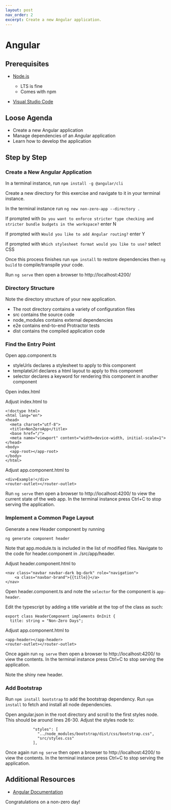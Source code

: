 ```yaml
---
layout: post
nav_order: 2
excerpt: Create a new Angular application.
---
```


# Angular

## Prerequisites

- [Node.js](https://nodejs.org/en/download/)
  - LTS is fine
  - Comes with npm

- [Visual Studio Code](https://code.visualstudio.com/)

## Loose Agenda

- Create a new Angular application
- Manage dependencies of an Angular application
- Learn how to develop the application

## Step by Step


### Create a New Angular Application

In a terminal instance, run ```npm install -g @angular/cli```

Create a new directory for this exercise and navigate to it in your terminal instance.

In the terminal instance run ```ng new non-zero-app --directory .```

If prompted with ```Do you want to enforce stricter type checking and stricter bundle budgets in the workspace?``` enter N

If prompted with ```Would you like to add Angular routing?``` enter Y

If prompted with ```Which stylesheet format would you like to use?``` select CSS

Once this process finishes run ```npm install``` to restore dependencies then ```ng build``` to compile/transpile your code. 

Run ```ng serve``` then open a browser to http://localhost:4200/

### Directory Structure

Note the directory structure of your new application.

- The root directory contains a variety of configuration files
- src contains the source code
- node_modules contains external dependencies
- e2e contains end-to-end Protractor tests
- dist contains the compiled application code 

### Find the Entry Point

Open app.component.ts
- styleUrls declares a stylesheet to apply to this component
- templateUrl declares a html layout to apply to this component 
- selector declares a keyword for rendering this component in another component

Open index.html

Adjust index.html to
```
<!doctype html>
<html lang="en">
<head>
  <meta charset="utf-8">
  <title>NonZeroApp</title>
  <base href="/">
  <meta name="viewport" content="width=device-width, initial-scale=1">
</head>
<body>
  <app-root></app-root>
</body>
</html>
```

Adjust app.component.html to
```
<div>Example!</div>
<router-outlet></router-outlet>
```

Run ```ng serve``` then open a browser to http://localhost:4200/ to view the current state of the web app. In the terminal instance press Ctrl+C to stop serving the application.


### Implement a Common Page Layout

Generate a new Header component by running
```
ng generate component header
```

Note that app.module.ts is included in the list of modified files. Navigate to the code for header.component in ./src/app/header.

Adjust header.component.html to
```
<nav class="navbar navbar-dark bg-dark" role="navigation">
    <a class="navbar-brand">{{title}}</a>
</nav>
```

Open header.component.ts and note the ```selector``` for the component is ```app-header```. 

Edit the typescript by adding a title variable at the top of the class as such:
```
export class HeaderComponent implements OnInit {
  title: string = "Non-Zero Days";
```

Adjust app.component.html to
```
<app-header></app-header>
<router-outlet></router-outlet>
```

Once again run ```ng serve``` then open a browser to http://localhost:4200/ to view the contents. In the terminal instance press Ctrl+C to stop serving the application.

Note the shiny new header.

### Add Bootstrap

Run ```npm install bootstrap``` to add the bootstrap dependency. Run ```npm install``` to fetch and install all node dependencies.

Open angular.json in the root directory and scroll to the first styles node. This should be around lines 26-30. Adjust the styles node to:

```
            "styles": [
              "../node_modules/bootstrap/dist/css/bootstrap.css",
              "src/styles.css"
            ],
```

Once again run ```ng serve``` then open a browser to http://localhost:4200/ to view the contents. In the terminal instance press Ctrl+C to stop serving the application.

## Additional Resources

- [Angular Documentation](https://angular.io/docs)

Congratulations on a non-zero day!
